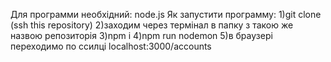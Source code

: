 Для программи необхідний:
node.js
Як запустити программу:
1)git clone (ssh this repository)
2)заходим через термінал в папку з такою же назвою репозиторія
3)npm i
4)npm run nodemon
5)в браузері переходимо по ссилці localhost:3000/accounts
